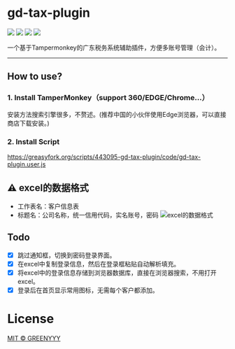 # gd-tax-plugin
![](https://img.shields.io/static/v1?label=version&message=v1.0.4&color=success)
![](https://img.shields.io/badge/language-JavaSript-brightgreen.svg)
![](https://img.shields.io/static/v1?label=license&message=MIT&color=blue)
![](https://img.shields.io/static/v1?label=Baseon&message=Tampermonkey&color=important)

一个基于Tampermonkey的广东税务系统辅助插件，方便多账号管理（会计）。
***

## How to use?
### 1. Install TamperMonkey（support 360/EDGE/Chrome...）
安装方法搜索引擎很多，不赘述。(推荐中国的小伙伴使用Edge浏览器，可以直接商店下载安装。)

### 2. Install Script
https://greasyfork.org/scripts/443095-gd-tax-plugin/code/gd-tax-plugin.user.js

## :warning: excel的数据格式
- 工作表名：客户信息表
- 标题名：公司名称，统一信用代码，实名账号，密码
![excel的数据格式](https://github.com/Dengguiling/gd-tax-plugin/blob/master/sample.png)

## Todo
- [X] 跳过通知框，切换到密码登录界面。
- [X] 在excel中复制登录信息，然后在登录框粘贴自动解析填充。
- [X] 将excel中的登录信息存储到浏览器数据库，直接在浏览器搜索，不用打开excel。
- [X] 登录后在首页显示常用图标，无需每个客户都添加。

# License
[MIT © GREENYYY](./LICENSE)